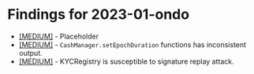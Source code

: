 # Findings for 2023-01-ondo 

- [[MEDIUM]]([MEDIUM]-Placeholder/README.md) - Placeholder
- [[MEDIUM]]([MEDIUM]-'CashManager.setEpochDuration'_functions_has_inconsistent_output./README.md) - `CashManager.setEpochDuration` functions has inconsistent output.
- [[MEDIUM]]([MEDIUM]-KYCRegistry_is_susceptible_to_signature_replay_attack./README.md) - KYCRegistry is susceptible to signature replay attack.
